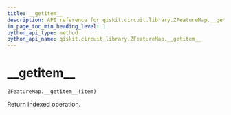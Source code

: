 ```yaml
---
title: __getitem__
description: API reference for qiskit.circuit.library.ZFeatureMap.__getitem__
in_page_toc_min_heading_level: 1
python_api_type: method
python_api_name: qiskit.circuit.library.ZFeatureMap.__getitem__
---
```


# \_\_getitem\_\_

<span id="qiskit.circuit.library.ZFeatureMap.__getitem__" />

`ZFeatureMap.__getitem__(item)`

Return indexed operation.

